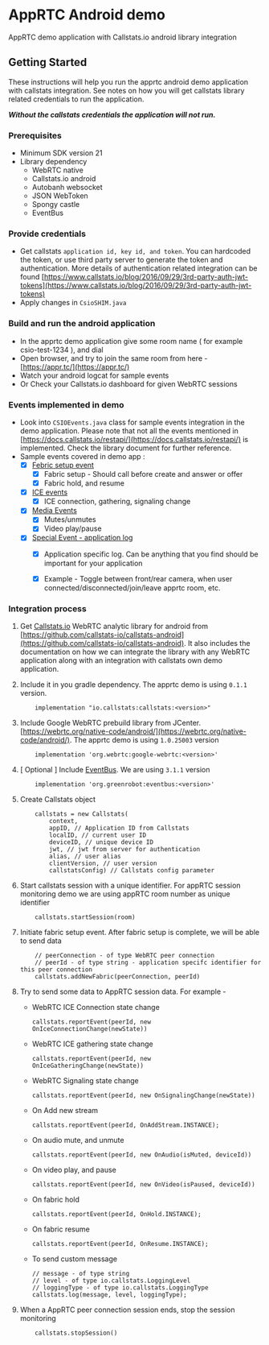 # AppRTC Android demo 

AppRTC demo application with Callstats.io android library integration

## Getting Started

These instructions will help you run the apprtc android demo application with callstats integration. See notes on how you will get
callstats library related credentials to run the application. 

***Without the callstats credentials the application will not run.***

### Prerequisites

- Minimum SDK version 21
- Library dependency 
    - WebRTC native 
    - Callstats.io android 
    - Autobanh websocket
    - JSON WebToken
    - Spongy castle
    - EventBus
 
### Provide credentials

- Get callstats ``` application id, key id, and token ```. You can hardcoded the token, or use third party server to generate the token and authentication. More 
details of authentication related integration can be found [https://www.callstats.io/blog/2016/09/29/3rd-party-auth-jwt-tokens](https://www.callstats.io/blog/2016/09/29/3rd-party-auth-jwt-tokens) 
- Apply changes in ```CsioSHIM.java```

### Build and run the android application 

- In the apprtc demo application give some room name ( for example csio-test-1234 ), and dial
- Open browser, and try to join the same room from here - [https://appr.tc/](https://appr.tc/)
- Watch your android logcat for sample events
- Or Check your Callstats.io dashboard for given WebRTC sessions


### Events implemented in demo
- Look into ```CSIOEvents.java``` class for sample events integration in the demo application. Please note that not all the events mentioned in [https://docs.callstats.io/restapi/](https://docs.callstats.io/restapi/) is implemented. Check the library document for further reference.
- Sample events covered in demo app :
    - [x] [Febric setup event ](https://docs.callstats.io/restapi/#tag/Fabric-Events)
        - [x] Fabric setup - Should call before create and answer or offer
        - [x] Fabric hold, and resume
    - [x] [ICE events ](https://docs.callstats.io/restapi/#tag/ICE-Events)
        - [x] ICE connection, gathering, signaling change
    - [x] [Media Events](https://docs.callstats.io/restapi/#tag/Media-Events)
        - [x] Mutes/unmutes
        - [x] Video play/pause
    - [x] [Special Event - application log ](https://docs.callstats.io/restapi/#tag/special-events)
        - [x] Application specific log. Can be anything that you find should be important for your application
        - [x] Example - Toggle between front/rear camera, when user connected/disconnected/join/leave apprtc room, etc.
        
        
### Integration process

1. Get [Callstats.io](https://www.callstats.io/) WebRTC analytic library for android from [https://github.com/callstats-io/callstats-android](https://github.com/callstats-io/callstats-android). It also includes the documentation 
on how we can integrate the library with any WebRTC application along with an integration with callstats own demo application. 

2. Include it in you gradle dependency. The apprtc demo is using ```0.1.1``` version.

    ```
        implementation "io.callstats:callstats:<version>"
    ```

3. Include Google WebRTC prebuild library from JCenter. [https://webrtc.org/native-code/android/](https://webrtc.org/native-code/android/). The apprtc demo is using ```1.0.25003``` version

    ```
        implementation 'org.webrtc:google-webrtc:<version>'
    ```

4. [ Optional ] Include [EventBus](https://github.com/greenrobot/EventBus). We are using ```3.1.1``` version

    ```
        implementation 'org.greenrobot:eventbus:<version>'
    ```

5. Create Callstats object 
    
    ```
        callstats = new Callstats(
            context,
            appID, // Application ID from Callstats
            localID, // current user ID
            deviceID, // unique device ID
            jwt, // jwt from server for authentication
            alias, // user alias
            clientVersion, // user version
            callstatsConfig) // Callstats config parameter 
    ``` 

6. Start callstats session with a unique identifier. For appRTC session monitoring demo we are using appRTC room number as unique identifier

    ```
        callstats.startSession(room)
    ```

7. Initiate fabric setup event. After fabric setup is complete, we will be able to send data

    ```
        // peerConnection - of type WebRTC peer connection
        // peerId - of type string - application specifc identifier for this peer connection
        callstats.addNewFabric(peerConnection, peerId)
    ```

8. Try to send some data to AppRTC session data. For example -
  
    - WebRTC ICE Connection state change
        
        ```
        callstats.reportEvent(peerId, new OnIceConnectionChange(newState))
        ```
    - WebRTC ICE gathering state change
    
        ```
        callstats.reportEvent(peerId, new OnIceGatheringChange(newState))
        ```
        
    - WebRTC Signaling state change 
        
        ```
        callstats.reportEvent(peerId, new OnSignalingChange(newState))
        ```
    - On Add new stream 
        ```
        callstats.reportEvent(peerId, OnAddStream.INSTANCE);
        ```
    - On audio mute, and unmute
        ```
        callstats.reportEvent(peerId, new OnAudio(isMuted, deviceId))
        ```
    - On video play, and pause
        ```
        callstats.reportEvent(peerId, new OnVideo(isPaused, deviceId))
        ```
    - On fabric hold
        ```
        callstats.reportEvent(peerId, OnHold.INSTANCE);
        ```
    - On fabric resume
        ```
        callstats.reportEvent(peerId, OnResume.INSTANCE);
        ```
    - To send custom message
        ```
        // message - of type string
        // level - of type io.callstats.LoggingLevel
        // loggingType - of type io.callstats.LoggingType
        callstats.log(message, level, loggingType);
        
        ```

9. When a AppRTC peer connection session ends, stop the session monitoring

    ```
        callstats.stopSession()
    ```

 